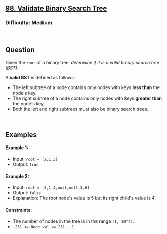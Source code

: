 ## [98. Validate Binary Search Tree](https://leetcode.com/problems/validate-binary-search-tree/description/)

### Difficulty: Medium

<br />

## Question

Given the ```root``` of a binary tree, _determine if it is a valid binary search tree (BST)_.

A **valid BST** is defined as follows:
- The left subtree of a node contains only nodes with keys **less than** the node's key.
- The right subtree of a node contains only nodes with keys **greater than** the node's key.
- Both the left and right subtrees must also be binary search trees.
 
<br />

## Examples 

#### Example 1:
- Input: ```root = [2,1,3]```
- Output: ```true```

#### Example 2:
- Input: ```root = [5,1,4,null,null,3,6]```
- Output: ```false```
- Explanation: The root node's value is 5 but its right child's value is 4.
 
#### Constraints:
- The number of nodes in the tree is in the range ```[1, 10^4]```.
- ```-231 <= Node.val <= 231 - 1```
